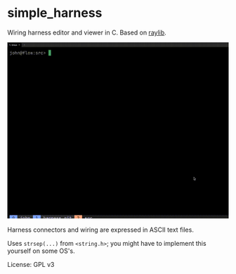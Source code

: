 # simple_harness

Wiring harness editor and viewer in C. Based on [raylib](https://github.com/raysan5/raylib/).

![A harness demo gif](Demo.gif)

Harness connectors and wiring are expressed in ASCII text files.

Uses ``strsep(...)`` from ``<string.h>``; you might have to implement this yourself on some OS's.

License: GPL v3
